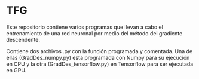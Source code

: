 # TFG

Este repositorio contiene varios programas que llevan a cabo el entrenamiento de una red neuronal por medio del método del gradiente descendente.

Contiene dos archivos .py con la función programada y comentada. Una de ellas (GradDes_numpy.py) esta programada con Numpy para su ejecución en CPU y la otra (GradDes_tensorflow.py) en Tensorflow para ser ejecutada en GPU.
